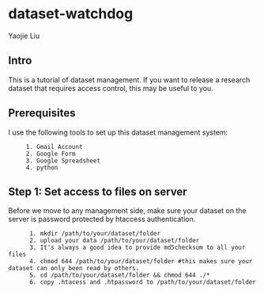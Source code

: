 # dataset-watchdog
Yaojie Liu

## Intro
This is a tutorial of dataset management. If you want to release a research dataset that requires access control, this may be useful to you.

## Prerequisites
I use the following tools to set up this dataset management system:

         1. Gmail Account
         2. Google Form
         3. Google Spreadsheet
         4. python
  
## Step 1: Set access to files on server
Before we move to any management side, make sure your dataset on the server is password protected by htaccess authentication.

          1. mkdir /path/to/your/dataset/folder
          2. upload your data /path/to/your/dataset/folder
          3. It's always a good idea to provide md5checksum to all your files
          4. chmod 644 /path/to/your/dataset/folder #this makes sure your dataset can only been read by others.
          5. cd /path/to/your/dataset/folder && chmod 644 ./*
          6. copy .htacess and .htpassword to /path/to/your/dataset/folder
 
